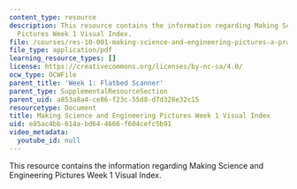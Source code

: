 ```yaml
---
content_type: resource
description: This resource contains the information regarding Making Science and Engineering
  Pictures Week 1 Visual Index.
file: /courses/res-10-001-making-science-and-engineering-pictures-a-practical-guide-to-presenting-your-work-spring-2016/e85ac4bb614abd644666f604cefc5b91_MITRES_10_001S16_VI_Wk1.pdf
file_type: application/pdf
learning_resource_types: []
license: https://creativecommons.org/licenses/by-nc-sa/4.0/
ocw_type: OCWFile
parent_title: 'Week 1: Flatbed Scanner'
parent_type: SupplementalResourceSection
parent_uid: a853a8a4-ce86-f23c-55d8-d7d328e32c15
resourcetype: Document
title: Making Science and Engineering Pictures Week 1 Visual Index
uid: e85ac4bb-614a-bd64-4666-f604cefc5b91
video_metadata:
  youtube_id: null
---
```

This resource contains the information regarding Making Science and Engineering Pictures Week 1 Visual Index.